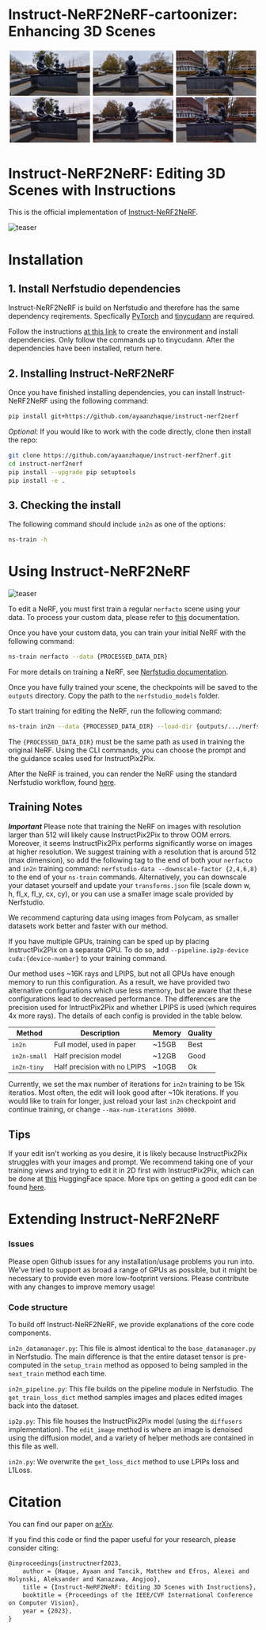 # Instruct-NeRF2NeRF-cartoonizer: Enhancing 3D Scenes
![results](imgs/in2n_results.png)


# Instruct-NeRF2NeRF: Editing 3D Scenes with Instructions

This is the official implementation of [Instruct-NeRF2NeRF](https://instruct-nerf2nerf.github.io/).

![teaser](imgs/in2n_teaser.png)

# Installation

## 1. Install Nerfstudio dependencies

Instruct-NeRF2NeRF is build on Nerfstudio and therefore has the same dependency reqirements. Specfically [PyTorch](https://pytorch.org/) and [tinycudann](https://github.com/NVlabs/tiny-cuda-nn) are required.

Follow the instructions [at this link](https://docs.nerf.studio/en/latest/quickstart/installation.html) to create the environment and install dependencies. Only follow the commands up to tinycudann. After the dependencies have been installed, return here.

## 2. Installing Instruct-NeRF2NeRF

Once you have finished installing dependencies, you can install Instruct-NeRF2NeRF using the following command:
```bash
pip install git+https://github.com/ayaanzhaque/instruct-nerf2nerf
```

_Optional_: If you would like to work with the code directly, clone then install the repo:
```bash
git clone https://github.com/ayaanzhaque/instruct-nerf2nerf.git
cd instruct-nerf2nerf
pip install --upgrade pip setuptools
pip install -e .
```

## 3. Checking the install

The following command should include `in2n` as one of the options:
```bash
ns-train -h
```

# Using Instruct-NeRF2NeRF

![teaser](imgs/in2n_pipeline.png)

To edit a NeRF, you must first train a regular `nerfacto` scene using your data. To process your custom data, please refer to [this](https://docs.nerf.studio/en/latest/quickstart/custom_dataset.html) documentation.

Once you have your custom data, you can train your initial NeRF with the following command:

```bash
ns-train nerfacto --data {PROCESSED_DATA_DIR}
```

For more details on training a NeRF, see [Nerfstudio documentation](https://docs.nerf.studio/en/latest/quickstart/first_nerf.html).

Once you have fully trained your scene, the checkpoints will be saved to the `outputs` directory. Copy the path to the `nerfstudio_models` folder.

To start training for editing the NeRF, run the following command:

```bash
ns-train in2n --data {PROCESSED_DATA_DIR} --load-dir {outputs/.../nerfstudio_models} --pipeline.prompt {"prompt"} --pipeline.guidance-scale 7.5 --pipeline.image-guidance-scale 1.5
```

The `{PROCESSED_DATA_DIR}` must be the same path as used in training the original NeRF. Using the CLI commands, you can choose the prompt and the guidance scales used for InstructPix2Pix.

After the NeRF is trained, you can render the NeRF using the standard Nerfstudio workflow, found [here](https://docs.nerf.studio/en/latest/quickstart/viewer_quickstart.html).

## Training Notes

***Important***
Please note that training the NeRF on images with resolution larger than 512 will likely cause InstructPix2Pix to throw OOM errors. Moreover, it seems InstructPix2Pix performs significantly worse on images at higher resolution. We suggest training with a resolution that is around 512 (max dimension), so add the following tag to the end of both your `nerfacto` and `in2n` training command: `nerfstudio-data --downscale-factor {2,4,6,8}` to the end of your `ns-train` commands. Alternatively, you can downscale your dataset yourself and update your `transforms.json` file (scale down w, h, fl_x, fl_y, cx, cy), or you can use a smaller image scale provided by Nerfstudio.

We recommend capturing data using images from Polycam, as smaller datasets work better and faster with our method.

If you have multiple GPUs, training can be sped up by placing InstructPix2Pix on a separate GPU. To do so, add `--pipeline.ip2p-device cuda:{device-number}` to your training command.

Our method uses ~16K rays and LPIPS, but not all GPUs have enough memory to run this configuration. As a result, we have provided two alternative configurations which use less memory, but be aware that these configurations lead to decreased performance. The differences are the precision used for IntructPix2Pix and whether LPIPS is used (which requires 4x more rays). The details of each config is provided in the table below.

| Method | Description | Memory | Quality |
| ---------------------------------------------------------------------------------------------------- | -------------- | ----------------------------------------------------------------- | ----------------------- |
| `in2n` | Full model, used in paper | ~15GB | Best |
| `in2n-small` | Half precision model | ~12GB | Good |
| `in2n-tiny` | Half precision with no LPIPS | ~10GB | Ok |

Currently, we set the max number of iterations for `in2n` training to be 15k iteratios. Most often, the edit will look good after ~10k iterations. If you would like to train for longer, just reload your last `in2n` checkpoint and continue training, or change `--max-num-iterations 30000`.

## Tips

If your edit isn't working as you desire, it is likely because InstructPix2Pix struggles with your images and prompt. We recommend taking one of your training views and trying to edit it in 2D first with InstructPix2Pix, which can be done at [this](https://huggingface.co/spaces/timbrooks/instruct-pix2pix) HuggingFace space. More tips on getting a good edit can be found [here](https://github.com/timothybrooks/instruct-pix2pix#tips).

# Extending Instruct-NeRF2NeRF

### Issues
Please open Github issues for any installation/usage problems you run into. We've tried to support as broad a range of GPUs as possible, but it might be necessary to provide even more low-footprint versions. Please contribute with any changes to improve memory usage!

### Code structure
To build off Instruct-NeRF2NeRF, we provide explanations of the core code components.

`in2n_datamanager.py`: This file is almost identical to the `base_datamanager.py` in Nerfstudio. The main difference is that the entire dataset tensor is pre-computed in the `setup_train` method as opposed to being sampled in the `next_train` method each time.

`in2n_pipeline.py`: This file builds on the pipeline module in Nerfstudio. The `get_train_loss_dict` method samples images and places edited images back into the dataset.

`ip2p.py`: This file houses the InstructPix2Pix model (using the `diffusers` implementation). The `edit_image` method is where an image is denoised using the diffusion model, and a variety of helper methods are contained in this file as well.

`in2n.py`: We overwrite the `get_loss_dict` method to use LPIPs loss and L1Loss.

# Citation

You can find our paper on [arXiv](https://arxiv.org/abs/2303.12789).

If you find this code or find the paper useful for your research, please consider citing:

```
@inproceedings{instructnerf2023,
    author = {Haque, Ayaan and Tancik, Matthew and Efros, Alexei and Holynski, Aleksander and Kanazawa, Angjoo},
    title = {Instruct-NeRF2NeRF: Editing 3D Scenes with Instructions},
    booktitle = {Proceedings of the IEEE/CVF International Conference on Computer Vision},
    year = {2023},
}
```

